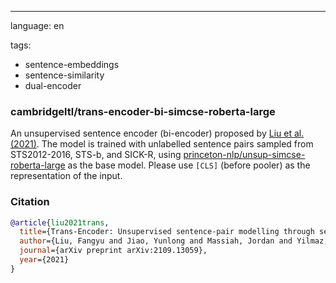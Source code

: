 ---
language: en

tags:
- sentence-embeddings
- sentence-similarity
- dual-encoder

### cambridgeltl/trans-encoder-bi-simcse-roberta-large
An unsupervised sentence encoder (bi-encoder) proposed by [Liu et al. (2021)](https://arxiv.org/pdf/2109.13059.pdf). The model is trained with unlabelled sentence pairs sampled from STS2012-2016, STS-b, and SICK-R, using [princeton-nlp/unsup-simcse-roberta-large](https://huggingface.co/princeton-nlp/unsup-simcse-roberta-large) as the base model. Please use `[CLS]` (before pooler) as the representation of the input.

### Citation
```bibtex
@article{liu2021trans,
  title={Trans-Encoder: Unsupervised sentence-pair modelling through self-and mutual-distillations},
  author={Liu, Fangyu and Jiao, Yunlong and Massiah, Jordan and Yilmaz, Emine and Havrylov, Serhii},
  journal={arXiv preprint arXiv:2109.13059},
  year={2021}
}
```
